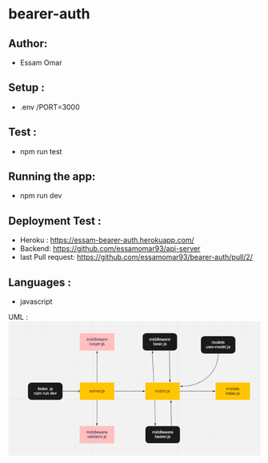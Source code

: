 # bearer-auth
## Author:
- Essam Omar
## Setup :
- .env /PORT=3000

## Test :
- npm run test

## Running the app:
- npm run dev

## Deployment Test :
- Heroku : https://essam-bearer-auth.herokuapp.com/
- Backend: https://github.com/essamomar93/api-server
- last Pull request: https://github.com/essamomar93/bearer-auth/pull/2/

## Languages :
- javascript

UML :
![bearer](bearer-auth.png)
